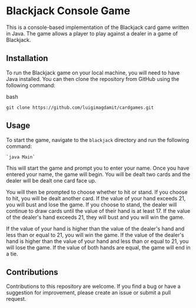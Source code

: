 
# Blackjack Console Game

This is a console-based implementation of the Blackjack card game written in Java. The game allows a player to play against a dealer in a game of Blackjack.

## Installation

To run the Blackjack game on your local machine, you will need to have Java installed. You can then clone the repository from GitHub using the following command:

bash

`git clone https://github.com/luigimagdamit/cardgames.git` 

## Usage

To start the game, navigate to the `blackjack` directory and run the following command:

```
`java Main` 
```
This will start the game and prompt you to enter your name. Once you have entered your name, the game will begin. You will be dealt two cards and the dealer will be dealt one card face up.

You will then be prompted to choose whether to hit or stand. If you choose to hit, you will be dealt another card. If the value of your hand exceeds 21, you will bust and lose the game. If you choose to stand, the dealer will continue to draw cards until the value of their hand is at least 17. If the value of the dealer's hand exceeds 21, they will bust and you will win the game.

If the value of your hand is higher than the value of the dealer's hand and less than or equal to 21, you will win the game. If the value of the dealer's hand is higher than the value of your hand and less than or equal to 21, you will lose the game. If the value of both hands are equal, the game will end in a tie.

## Contributions

Contributions to this repository are welcome. If you find a bug or have a suggestion for improvement, please create an issue or submit a pull request.


